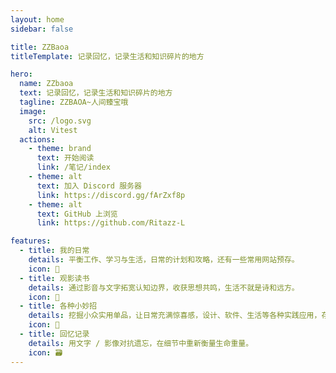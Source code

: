 ```yaml
---
layout: home
sidebar: false

title: ZZBaoa
titleTemplate: 记录回忆，记录生活和知识碎片的地方

hero:
  name: ZZbaoa
  text: 记录回忆，记录生活和知识碎片的地方
  tagline: ZZBAOA~人间臻宝哦
  image:
    src: /logo.svg
    alt: Vitest
  actions:
    - theme: brand
      text: 开始阅读
      link: /笔记/index
    - theme: alt
      text: 加入 Discord 服务器
      link: https://discord.gg/fArZxf8p
    - theme: alt
      text: GitHub 上浏览
      link: https://github.com/Ritazz-L

features:
  - title: 我的日常
    details: 平衡工作、学习与生活，日常的计划和攻略，还有一些常用网站预存。
    icon: 🌈
  - title: 观影读书
    details: 通过影音与文字拓宽认知边界，收获思想共鸣，生活不就是诗和远方。
    icon: 📃
  - title: 各种小妙招
    details: 挖掘小众实用单品，让日常充满惊喜感，设计、软件、生活等各种实践应用，存起来备用。
    icon: 🚀
  - title: 回忆记录
    details: 用文字 / 影像对抗遗忘，在细节中重新衡量生命重量。
    icon: 🗃
---
```


<HomePage />

